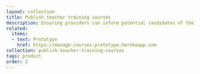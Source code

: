 ```yaml
---
layout: collection
title: Publish teacher training courses
description: Ensuring providers can inform potential candidates of the courses they offer.
related:
  items:
  - text: Prototype
    href: https://manage-courses-prototype.herokuapp.com
collection: publish-teacher-training-courses
tags: product
order: 2
---
```

